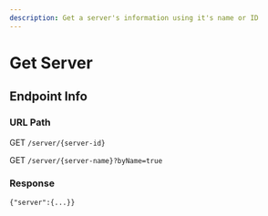 ```yaml
---
description: Get a server's information using it's name or ID
---
```


# Get Server

## Endpoint Info

### URL Path

GET `/server/{server-id}`

GET `/server/{server-name}?byName=true`

### Response

`{"server":{...}}`

